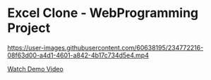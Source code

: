 # Excel Clone - WebProgramming Project



https://user-images.githubusercontent.com/60638195/234772216-08f63d00-a4d1-4601-a842-4b17c734d5e4.mp4



<a href="https://youtu.be/3DA4S1pNSa8">Watch Demo Video</a>
